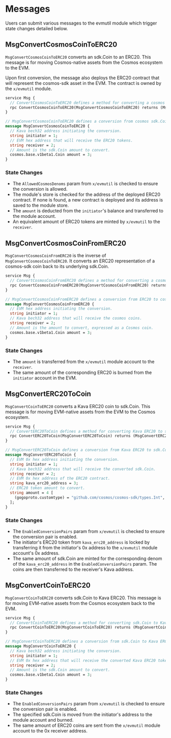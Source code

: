 <!--
order: 3
-->

# Messages

Users can submit various messages to the evmutil module which trigger state changes detailed below.

## MsgConvertCosmosCoinToERC20

`MsgConvertCosmosCoinToERC20` converts an sdk.Coin to an ERC20. This message is for moving Cosmos-native assets from the Cosmos ecosystem to the EVM.

Upon first conversion, the message also deploys the ERC20 contract that will represent the cosmos-sdk asset in the EVM. The contract is owned by the `x/evmutil` module.

```proto
service Msg {
  // ConvertCosmosCoinToERC20 defines a method for converting a cosmos sdk.Coin to an ERC20.
  rpc ConvertCosmosCoinToERC20(MsgConvertCosmosCoinToERC20) returns (MsgConvertCosmosCoinToERC20Response);
}

// MsgConvertCosmosCoinToERC20 defines a conversion from cosmos sdk.Coin to ERC20.
message MsgConvertCosmosCoinToERC20 {
  // Kava bech32 address initiating the conversion.
  string initiator = 1;
  // EVM hex address that will receive the ERC20 tokens.
  string receiver = 2;
  // Amount is the sdk.Coin amount to convert.
  cosmos.base.v1beta1.Coin amount = 3;
}
```

### State Changes

- The `AllowedCosmosDenoms` param from `x/evmutil` is checked to ensure the conversion is allowed.
- The module's store is checked for the address of the deployed ERC20 contract. If none is found, a new contract is deployed and its address is saved to the module store.
- The `amount` is deducted from the `initiator`'s balance and transferred to the module account.
- An equivalent amount of ERC20 tokens are minted by `x/evmutil` to the `receiver`.

## MsgConvertCosmosCoinFromERC20

`MsgConvertCosmosCoinFromERC20` is the inverse of `MsgConvertCosmosCoinToERC20`. It converts an ERC20 representation of a cosmos-sdk coin back to its underlying sdk.Coin.


```proto
service Msg {
  // ConvertCosmosCoinFromERC20 defines a method for converting a cosmos sdk.Coin to an ERC20.
  rpc ConvertCosmosCoinFromERC20(MsgConvertCosmosCoinFromERC20) returns (MsgConvertCosmosCoinFromERC20Response);
}

// MsgConvertCosmosCoinFromERC20 defines a conversion from ERC20 to cosmos coins for cosmos-native assets.
message MsgConvertCosmosCoinFromERC20 {
  // EVM hex address initiating the conversion.
  string initiator = 1;
  // Kava bech32 address that will receive the cosmos coins.
  string receiver = 2;
  // Amount is the amount to convert, expressed as a Cosmos coin.
  cosmos.base.v1beta1.Coin amount = 3;
}
```

### State Changes

- The `amount` is transferred from the `x/evmutil` module account to the `receiver`.
- The same amount of the corresponding ERC20 is burned from the `initiator` account in the EVM.

## MsgConvertERC20ToCoin

`MsgConvertCoinToERC20` converts a Kava ERC20 coin to sdk.Coin. This message is for moving EVM-native assets from the EVM to the Cosmos ecosystem.

```protobuf
service Msg {
  // ConvertERC20ToCoin defines a method for converting Kava ERC20 to sdk.Coin.
  rpc ConvertERC20ToCoin(MsgConvertERC20ToCoin) returns (MsgConvertERC20ToCoinResponse);
}

// MsgConvertERC20ToCoin defines a conversion from Kava ERC20 to sdk.Coin.
message MsgConvertERC20ToCoin {
  // EVM 0x hex address initiating the conversion.
  string initiator = 1;
  // Kava bech32 address that will receive the converted sdk.Coin.
  string receiver = 2;
  // EVM 0x hex address of the ERC20 contract.
  string kava_erc20_address = 3;
  // ERC20 token amount to convert.
  string amount = 4 [
    (gogoproto.customtype) = "github.com/cosmos/cosmos-sdk/types.Int",
  ];
}
```

### State Changes

- The `EnabledConversionPairs` param from `x/evmutil` is checked to ensure the conversion pair is enabled.
- The initiator's ERC20 token from `kava_erc20_address` is locked by transferring it from the initiator's 0x address to the `x/evmutil` module account's 0x address.
- The same amount of sdk.Coin are minted for the corresponding denom of the `kava_erc20_address` in the `EnabledConversionPairs` param. The coins are then transferred to the receiver's Kava address.

## MsgConvertCoinToERC20

`MsgConvertCoinToERC20` converts sdk.Coin to Kava ERC20. This message is for moving EVM-native assets from the Cosmos ecosystem back to the EVM.

```protobuf
service Msg {
  // ConvertCoinToERC20 defines a method for converting sdk.Coin to Kava ERC20.
  rpc ConvertCoinToERC20(MsgConvertCoinToERC20) returns (MsgConvertCoinToERC20Response);
}

// MsgConvertCoinToERC20 defines a conversion from sdk.Coin to Kava ERC20.
message MsgConvertCoinToERC20 {
  // Kava bech32 address initiating the conversion.
  string initiator = 1;
  // EVM 0x hex address that will receive the converted Kava ERC20 tokens.
  string receiver = 2;
  // Amount is the sdk.Coin amount to convert.
  cosmos.base.v1beta1.Coin amount = 3;
}
```

### State Changes

- The `EnabledConversionPairs` param from `x/evmutil` is checked to ensure the conversion pair is enabled.
- The specified sdk.Coin is moved from the initiator's address to the module account and burned.
- The same amount of ERC20 coins are sent from the `x/evmutil` module account to the 0x receiver address.
